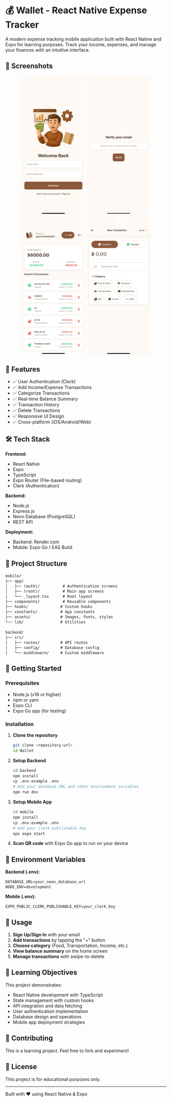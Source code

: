 # 💰 Wallet - React Native Expense Tracker

A modern expense tracking mobile application built with React Native and Expo for learning purposes. Track your income, expenses, and manage your finances with an intuitive interface.

## 📱 Screenshots

<div align="center">
  <img src="screenshot/login.jpg" width="200" alt="Home Screen" />
  <img src="screenshot/verify_email.jpg" width="200" alt="Transactions List" />
  <img src="screenshot/home.jpg" width="200" alt="Categories" />
  <img src="screenshot/add_transactions.jpg" width="200" alt="Summary View" />
</div>

## 🚀 Features

- ✅ User Authentication (Clerk)
- ✅ Add Income/Expense Transactions
- ✅ Categorize Transactions
- ✅ Real-time Balance Summary
- ✅ Transaction History
- ✅ Delete Transactions
- ✅ Responsive UI Design
- ✅ Cross-platform (iOS/Android/Web)

## 🛠️ Tech Stack

**Frontend:**

- React Native
- Expo
- TypeScript
- Expo Router (File-based routing)
- Clerk (Authentication)

**Backend:**

- Node.js
- Express.js
- Neon Database (PostgreSQL)
- REST API

**Deployment:**

- Backend: Render.com
- Mobile: Expo Go / EAS Build

## 📂 Project Structure

```
mobile/
├── app/
│   ├── (auth)/          # Authentication screens
│   ├── (root)/          # Main app screens
│   └── _layout.tsx      # Root layout
├── components/          # Reusable components
├── hooks/              # Custom hooks
├── constants/          # App constants
├── assets/             # Images, fonts, styles
└── lib/                # Utilities

backend/
├── src/
│   ├── routes/         # API routes
│   ├── config/         # Database config
│   └── middleware/     # Custom middleware
```

## 🚀 Getting Started

### Prerequisites

- Node.js (v18 or higher)
- npm or yarn
- Expo CLI
- Expo Go app (for testing)

### Installation

1. **Clone the repository**

   ```bash
   git clone <repository-url>
   cd Wallet
   ```

2. **Setup Backend**

   ```bash
   cd backend
   npm install
   cp .env.example .env
   # Add your database URL and other environment variables
   npm run dev
   ```

3. **Setup Mobile App**

   ```bash
   cd mobile
   npm install
   cp .env.example .env
   # Add your Clerk publishable key
   npx expo start
   ```

4. **Scan QR code** with Expo Go app to run on your device

## 🔧 Environment Variables

**Backend (.env):**

```
DATABASE_URL=your_neon_database_url
NODE_ENV=development
```

**Mobile (.env):**

```
EXPO_PUBLIC_CLERK_PUBLISHABLE_KEY=your_clerk_key
```

## 📱 Usage

1. **Sign Up/Sign In** with your email
2. **Add transactions** by tapping the "+" button
3. **Choose category** (Food, Transportation, Income, etc.)
4. **View balance summary** on the home screen
5. **Manage transactions** with swipe-to-delete

## 🎯 Learning Objectives

This project demonstrates:

- React Native development with TypeScript
- State management with custom hooks
- API integration and data fetching
- User authentication implementation
- Database design and operations
- Mobile app deployment strategies

## 🤝 Contributing

This is a learning project. Feel free to fork and experiment!

## 📝 License

This project is for educational purposes only.

---

Built with ❤️ using React Native & Expo
